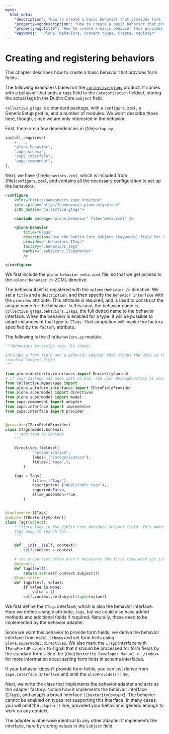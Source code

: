 ```yaml
---
myst:
  html_meta:
    "description": "How to create a basic behavior that provides form fields for content types in Plone"
    "property=og:description": "How to create a basic behavior that provides form fields for content types in Plone"
    "property=og:title": "How to create a basic behavior that provides form fields for content types in Plone"
    "keywords": "Plone, behaviors, content types, create, register"
---
```


# Creating and registering behaviors

This chapter describes how to create a basic behavior that provides form fields.

The following example is based on the [`collective.gtags`](https://pypi.org/project/collective.gtags/) product.
It comes with a behavior that adds a `tags` field to the `Categorization` fieldset, storing the actual tags in the Dublin Core `Subject` field.

`collective.gtags` is a standard package, with a `configure.zcml`, a GenericSetup profile, and a number of modules.
We won't describe those here, though, since we are only interested in the behavior.

First, there are a few dependencies in {file}`setup.py`.

```python
install_requires=[
    # ...,
    "plone.behavior",
    "zope.schema",
    "zope.interface",
    "zope.component",
],
```

Next, we have {file}`behaviors.zcml`, which is included from {file}`configure.zcml`, and contains all the necessary configuration to set up the behaviors.

```xml
<configure
    xmlns="http://namespaces.zope.org/zope"
    xmlns:plone="http://namespaces.plone.org/plone"
    i18n_domain="collective.gtags">

    <include package="plone.behavior" file="meta.zcml" />

    <plone:behavior
        title="GTags"
        description="Use the Dublin Core Subject (keywords) field for Google Code like tags."
        provides=".behaviors.ITags"
        factory=".behaviors.Tags"
        marker=".behaviors.ITagsMarker"
        />

</configure>
```

We first include the `plone.behavior meta.zcml` file, so that we get access to the `<plone:behavior />` ZCML directive.

The behavior itself is registered with the `<plone:behavior />` directive.
We set a `title` and a `description`, and then specify the `behavior interface` with the `provides` attribute.
This attribute is required, and is used to construct the unique name for the behavior.
In this case, the behavior name is `collective.gtags.behaviors.ITags`, the full dotted name to the behavior interface.
When the behavior is enabled for a type, it will be possible to adapt instances of that type to `ITags`.
That adaptation will invoke the factory specified by the `factory` attribute.

The following is the {file}`behaviors.py` module.

```python
"""Behaviors to assign tags (to ideas).

Includes a form field and a behavior adapter that stores the data in the
standard Subject field.
"""

from plone.dexterity.interfaces import DexterityContent
# if your package was made with mr.bob, add your MessageFactory as shown:
from collective.mypackage import _
from plone.autoform.interfaces import IFormFieldProvider
from plone.supermodel import directives
from plone.supermodel import model
from zope.component import adapter
from zope.interface import implementer
from zope.interface import provider


@provider(IFormFieldProvider)
class ITags(model.Schema):
    """Add tags to content
    """

    directives.fieldset(
            "categorization",
            label=_("Categorization"),
            fields=("tags",),
        )

    tags = Tags(
            title=_("Tags"),
            description=_("Applicable tags"),
            required=False,
            allow_uncommon=True,
        )


@implementer(ITags)
@adapter(IDexterityContent)
class Tags(object):
    """Store tags in the Dublin Core metadata Subject field. This makes
    tags easy to search for.
    """

    def __init__(self, context):
        self.context = context

    # the properties below aren't necessary the first time when you just want to see your added field(s)
    @property
    def tags(self):
        return set(self.context.Subject())
    @tags.setter
    def tags(self, value):
        if value is None:
            value = ()
        self.context.setSubject(tuple(value))
```

We first define the `ITags` interface, which is also the behavior interface.
Here we define a single attribute, `tags`, but we could also have added methods and additional fields if required.
Naturally, these need to be implemented by the behavior adapter.

Since we want this behavior to provide form fields, we derive the behavior interface from `model.Schema` and set form hints using `plone.supermodel.directives`.
We also mark the `ITags` interface with `IFormFieldProvider` to signal that it should be processed for form fields by the standard forms.
See the {doc}`Dexterity Developer Manual <../index>` for more information about setting form hints in schema interfaces.

If your behavior doesn't provide form fields, you can just derive from `zope.interface.Interface` and omit the `alsoProvides()` line.

Next, we write the class that implements the behavior adapter and acts as the adapter factory.
Notice how it implements the behavior interface (`ITags`), and adapts a broad interface `(IDexterityContent`).
The behavior cannot be enabled on types not supporting this interface.
In many cases, you will omit the `adapter()` line, provided your behavior is generic enough to work on any context.

The adapter is otherwise identical to any other adapter.
It implements the interface, here by storing values in the `Subject` field.
